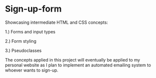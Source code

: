 # Sign-up-form
Showcasing intermediate HTML and CSS concepts:

  1.) Forms and input types
  
  2.) Form styling
  
  3.) Pseudoclasses
  
The concepts applied in this project will eventually be applied to my personal website 
as I plan to implement an automated emailing system to whoever wants to sign-up.


